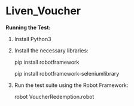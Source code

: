 # Liven_Voucher

**Running the Test:**
1. Install Python3
2. Install the necessary libraries:

   pip install robotframework
   
   pip install robotframework-seleniumlibrary
   
4. Run the test suite using the Robot Framework:
   
   robot VoucherRedemption.robot


